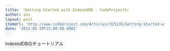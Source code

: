 ```yaml
---
title: 『Getting Started with IndexedDB - CodeProject®』
author: azu
layout: post
itemUrl: 'http://www.codeproject.com/Articles/325135/Getting-Started-with-IndexedDB'
date: '2012-02-29T15:00:00.000Z'
---
```

IndexedDBのチュートリアル
